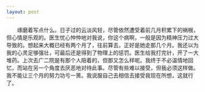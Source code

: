 ```yaml
---
layout: post
---
```

　　琢磨着写点什么。日子过的云淡风轻，尽管依然遭受着前几月积累下的祸根，但心情是乐观的。医生忧心忡忡地对我说，你这个病啊，一般是因为精神压力过大导致的。想起来大概已经有两个月了，往前算去，正好是她走那几个月。我还以为我的心灵足够强壮，可最后还是得到了物理上的惩罚。医生给我打完针，开了一大堆药。上次去广二院是有那个人陪着的，但那又怎么样呢。我终于不必温情地回忆，而站在另一个角度去厌恶地对待此事。尽管有些难以接受，但我必须这样做。我不能让三个月的努力功亏一篑。我说服自己去相信去接受我现在所想，这就行了。